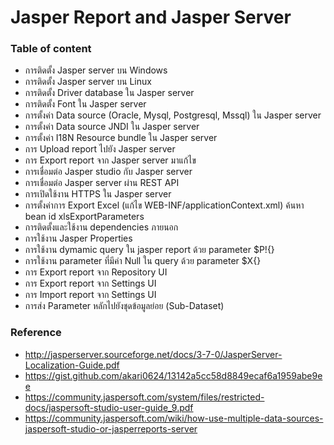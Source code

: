 # Jasper Report and Jasper Server

### Table of content

- การติดตั้ง Jasper server บน Windows
- การติดตั้ง Jasper server บน Linux
- การติดตั้ง Driver database ใน Jasper server
- การติดตั้ง Font ใน Jasper server
- การตั้งค่า Data source (Oracle, Mysql, Postgresql, Mssql) ใน Jasper server
- การตั้งค่า Data source JNDI ใน Jasper server
- การตั้งค่า I18N Resource bundle ใน Jasper server 
- การ Upload report ไปยัง Jasper server
- การ Export report จาก Jasper server มาแก้ไข
- การเชื่อมต่อ Jasper studio กับ Jasper server
- การเชื่อมต่อ Jasper server ผ่าน REST API
- การเปิดใช้งาน HTTPS ใน Jasper server
- การตั้งค่าการ Export Excel (แก้ไข WEB-INF/applicationContext.xml) ค้นหา bean id xlsExportParameters
- การติดตั้งและใช้งาน dependencies ภายนอก
- การใช้งาน Jasper Properties
- การใช้งาน dymamic query ใน jasper report ด้วย parameter $P!{}
- การใช้งาน parameter ที่มีค่า Null ใน query ด้วย parameter $X{}
- การ Export report จาก Repository UI
- การ Export report จาก Settings UI
- การ Import report จาก Settings UI
- การส่ง Parameter หลักไปยังชุดข้อมูลย่อย (Sub-Dataset)

### Reference

- http://jasperserver.sourceforge.net/docs/3-7-0/JasperServer-Localization-Guide.pdf 
- https://gist.github.com/akari0624/13142a5cc58d8849ecaf6a1959abe9ee
- https://community.jaspersoft.com/system/files/restricted-docs/jaspersoft-studio-user-guide_9.pdf
- https://community.jaspersoft.com/wiki/how-use-multiple-data-sources-jaspersoft-studio-or-jasperreports-server
